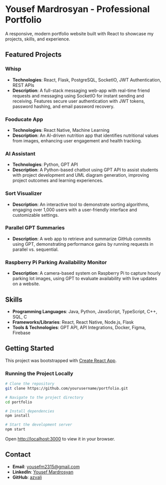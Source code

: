 # Yousef Mardrosyan - Professional Portfolio

A responsive, modern portfolio website built with React to showcase my projects, skills, and experience.

## Featured Projects

### Whisp
- **Technologies**: React, Flask, PostgreSQL, SocketIO, JWT Authentication, REST APIs
- **Description**: A full-stack messaging web-app with real-time friend requests and messaging using SocketIO for instant sending and receiving. Features secure user authentication with JWT tokens, password hashing, and email password recovery.

### Fooducate App
- **Technologies**: React Native, Machine Learning
- **Description**: An AI-driven nutrition app that identifies nutritional values from images, enhancing user engagement and health tracking.

### AI Assistant
- **Technologies**: Python, GPT API
- **Description**: A Python-based chatbot using GPT API to assist students with project development and UML diagram generation, improving project outcomes and learning experiences.

### Sort Visualizer
- **Description**: An interactive tool to demonstrate sorting algorithms, engaging over 1,000 users with a user-friendly interface and customizable settings.

### Parallel GPT Summaries
- **Description**: A web app to retrieve and summarize GitHub commits using GPT, demonstrating performance gains by running requests in parallel vs. sequential.

### Raspberry Pi Parking Availability Monitor
- **Description**: A camera-based system on Raspberry Pi to capture hourly parking lot images, using GPT to evaluate availability with live updates on a website.

## Skills

- **Programming Languages**: Java, Python, JavaScript, TypeScript, C++, SQL, C
- **Frameworks/Libraries**: React, React Native, Node.js, Flask
- **Tools & Technologies**: GPT API, API Integrations, Docker, Figma, Firebase

## Getting Started

This project was bootstrapped with [Create React App](https://github.com/facebook/create-react-app).

### Running the Project Locally

```bash
# Clone the repository
git clone https://github.com/yourusername/portfolio.git

# Navigate to the project directory
cd portfolio

# Install dependencies
npm install

# Start the development server
npm start
```

Open [http://localhost:3000](http://localhost:3000) to view it in your browser.

## Contact

- **Email**: yousefm2315@gmail.com
- **LinkedIn**: [Yousef Mardrosyan](https://www.linkedin.com/in/yousef-mardrosyan-3b38b4268/)
- **GitHub**: [azvali](https://github.com/azvali)
